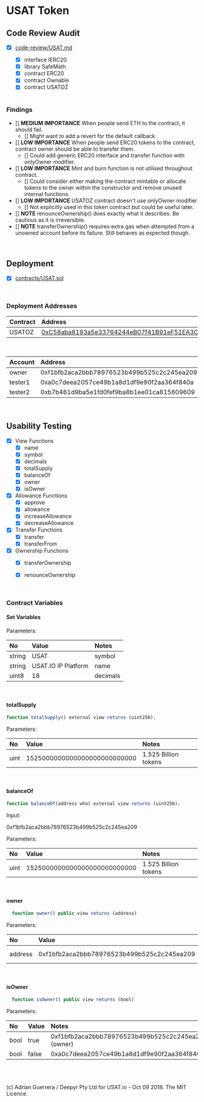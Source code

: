 
# USAT Token

## Code Review Audit

* [x] [code-review/USAT.md](code-review/USAT.md)
  * [x] interface IERC20
  * [x] library SafeMath
  * [x] contract ERC20
  * [x] contract Ownable
  * [x] contract USATOZ

  <br />


### Findings
  * [] **MEDIUM IMPORTANCE** When people send ETH to the contract, it should fail.
    * [] Might want to add a revert for the default callback.
  * [] **LOW IMPORTANCE** When people send ERC20 tokens to the contract, contract owner should be able to transfer them.
    * [] Could add generic ERC20 interface and transfer function with onlyOwner modifier.
  * [] **LOW IMPORTANCE** Mint and burn function is not utilised throughout contract.
    * [] Could consider either making the contract mintable or allocate tokens to the owner within the constructor and remove unused internal functions.
  * [] **LOW IMPORTANCE** USATOZ contract doesn't use onlyOwner modifier
      * [] Not explicitly used in this token contract but could be useful later.
  * [] **NOTE** renounceOwnership() does exactly what it describes. Be cautious as it is irreversible.
  * [] **NOTE** transferOwnership() requires extra gas when attempted from a unowned account before its failure. Still behaves as expected though.

<br />

## Deployment

* [x] [contracts/USAT.sol](contracts/USAT.sol)

<br />


### Deployment Addresses

Contract                                | Address
:-------------------------------------- |:-------
USATOZ |   [0xC58aba8193a5e33764244eB07f41B91eF51EA3Ca](https://ropsten.etherscan.io/tx/0x20e287ec151357cfe4864c24eccaf9c776bc352dbb690dbddc4fb1bec961e1f9)

<br />

Account                           | Address
:-------------------------------- |:-------
owner   | 0xf1bfb2aca2bbb78976523b499b525c2c245ea209
tester1 | 0xa0c7deea2057ce49b1a8d1df9e90f2aa364f840a
tester2 | 0xb7b461d9ba5e1fd0fef9ba8b1ee01ca815609609

<br />

## Usability Testing

* [x] View Functions
  * [x] name
  * [x] symbol
  * [x] decimals
  * [x] totalSupply
  * [x] balanceOf
  * [x] owner
  * [x] isOwner
* [x] Allowance Functions
  * [x] approve
  * [x] allowance
  * [x] increaseAllowance
  * [x] decreaseAllowance
* [x] Transfer Functions
  * [x] transfer
  * [x] transferFrom
* [x] Ownership Functions
  * [x] transferOwnership
  * [x] renounceOwnership


<br />

### Contract Variables
#### Set Variables

Parameters:

No      | Value              | Notes
:------ |:----------------- |:----
string | USAT   | symbol
string | USAT.IO IP Platform   | name
uint8 | 18    | decimals


<br />


#### totalSupply
```javascript
function totalSupply() external view returns (uint256);
```

Parameters:

No      | Value              | Notes
:------ |:----------------- |:----
uint | 1525000000000000000000000000   | 1.525 Billion tokens

<br />

#### balanceOf
```javascript
function balanceOf(address who) external view returns (uint256);
```
Input:

0xf1bfb2aca2bbb78976523b499b525c2c245ea209

Parameters:

No      | Value              | Notes
:------ |:----------------- |:----
uint | 1525000000000000000000000000   | 1.525 Billion tokens

<br />

#### owner
```javascript
  function owner() public view returns (address)
```

Parameters:

No      | Value              | Notes
:------ |:----------------- |:----
address | 0xf1bfb2aca2bbb78976523b499b525c2c245ea209   | Contract creator

<br />

#### isOwner
```javascript
  function isOwner() public view returns (bool)
```

Parameters:

No      | Value              | Notes
:------ |:----------------- |:----
bool | true   | 0xf1bfb2aca2bbb78976523b499b525c2c245ea209 (owner)
bool | false  | 0xa0c7deea2057ce49b1a8d1df9e90f2aa364f840a


<br />
<br />


(c) Adrian Guerrera / Deepyr Pty Ltd for USAT.io - Oct 09 2018. The MIT Licence.
